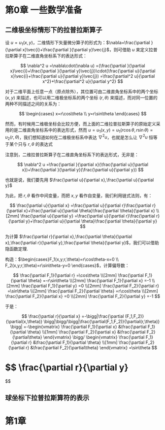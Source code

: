 # 第0章 一些数学准备

## 二维极坐标情形下的拉普拉斯算子

设 $u=u_1(x,y)$，二维情形下矢量微分算子的形式为：$\nabla=\frac{\partial }{\partial x}\vec{i}+\frac{\partial }{\partial y}\vec{j}$，则可借助 $u$ 来定义拉普拉斯算子在二维直角坐标系下的表达形式：

$$
\nabla^2 u
=\nabla\cdot(\nabla u)
=(\frac{\partial }{\partial x}\vec{i}+\frac{\partial }{\partial y}\vec{j})\cdot(\frac{\partial u}{\partial x}\vec{i}+\frac{\partial u}{\partial y}\vec{j})
=\frac{\partial^2 u}{\partial x^2}+\frac{\partial^2 u}{\partial y^2}
$$

对于二维平面上任意一点（原点除外），其位置可由二维直角坐标系中的两个坐标 $(x,y)$ 来描述，也可以用二维极坐标系的两个坐标 $(r,\theta)$ 来描述，而对同一位置的两种不同描述之间的关系为：

$$
\begin{cases}
x=r\cos\theta \\
y=r\sin\theta
\end{cases}
$$

然而，有时候用二维极坐标会比较方便，而上面的二维拉普拉斯算子的原始定义采用的是二维直角坐标系中的表达形式，然而 $u=u_1(x,y)=u_1(r\cos\theta,r\sin\theta)=u_2(r,\theta)$，我们想知道如何在二维极坐标系中表达 $\nabla^2 u$，也就是怎么让 $\nabla^2 u$ 恒等于某个只与 $r,\theta$ 的表达式

注意到，二维拉普拉斯算子在二维直角坐标系下的表达形式，无非是：

$$
\nabla^2 u
=\frac{\partial }{\partial x}(\frac{\partial u}{\partial x})+\frac{\partial }{\partial y}(\frac{\partial u}{\partial y})
$$

也就是说，我们要先用 $\frac{\partial u}{\partial x},\frac{\partial u}{\partial y}$ 

为此，把 $r,\theta$ 看作中间变量，而把 $x,y$ 看作自变量，我们利用链式法则，有：

$$
\frac{\partial u}{\partial x}
=\frac{\partial u}{\partial r}\frac{\partial r}{\partial x}+\frac{\partial u}{\partial \theta}\frac{\partial \theta}{\partial x} \\[2mm]
\frac{\partial u}{\partial y}
=\frac{\partial u}{\partial r}\frac{\partial r}{\partial y}+\frac{\partial u}{\partial \theta}\frac{\partial \theta}{\partial y}
$$

为计算 $\frac{\partial r}{\partial x},\frac{\partial \theta}{\partial x},\frac{\partial r}{\partial y},\frac{\partial \theta}{\partial y}$，我们可以借助隐函数定理.

构造：$\begin{cases}F_1(x,y;r,\theta)=r\cos\theta-x=0 \\ F_2(x,y;r,\theta)=r\sin\theta-y=0 \end{cases}$，计算偏导数：

$$
\frac{\partial F_1}{\partial r}
=\cos\theta \\[2mm]
\frac{\partial F_1}{\partial \theta}
=-r\sin\theta \\[2mm]
\frac{\partial F_1}{\partial x}
=-1 \\[2mm]
\frac{\partial F_1}{\partial y}
=0 \\[2mm]
\frac{\partial F_2}{\partial r}
=\sin\theta \\[2mm]
\frac{\partial F_2}{\partial \theta}
=r\cos\theta \\[2mm]
\frac{\partial F_2}{\partial x}
=0 \\[2mm]
\frac{\partial F_2}{\partial y}
=-1
$$

于是：

$$
\frac{\partial r}{\partial x}
=-\bigg|\frac{\partial (F_1,F_2)}{\partial(x,\theta)} \bigg|\bigg/\bigg|\frac{\partial(F_1,F_2)}{\partial(r,\theta)} \bigg|
=-\begin{vmatrix}
\frac{\partial F_1}{\partial x} &\frac{\partial F_1}{\partial \theta} \\[1mm] \frac{\partial F_2}{\partial x} &\frac{\partial F_2}{\partial\theta}
\end{vmatrix}
\bigg/
\begin{vmatrix}
\frac{\partial F_1}{\partial r} &\frac{\partial F_1}{\partial \theta} \\[1mm] \frac{\partial F_2}{\partial r} &\frac{\partial F_2}{\partial\theta}
\end{vmatrix}
=\sin\theta
$$

$$
\frac{\partial r}{\partial y}
=
$$

## 球坐标下拉普拉斯算符的表示



# 第1章 